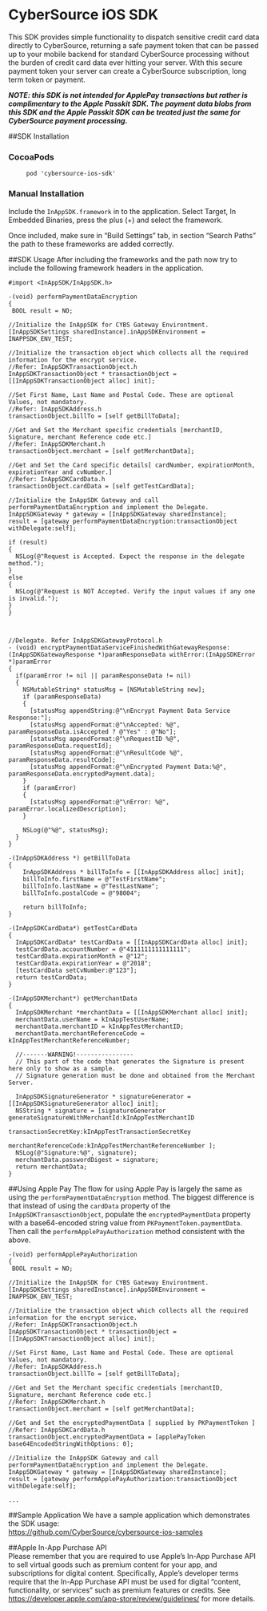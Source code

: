 # CyberSource iOS SDK

This SDK provides simple functionality to dispatch sensitive credit card data directly to CyberSource, returning a safe payment token that can be passed up to your mobile backend for standard CyberSource processing without the burden of credit card data ever hitting your server.  With this secure payment token your server can create a CyberSource subscription, long term token or payment.

**_NOTE: this SDK is not intended for ApplePay transactions but rather is complimentary to the Apple Passkit SDK.  The payment data blobs from this SDK and the Apple Passkit SDK can be treated just the same for CyberSource payment processing._**

##SDK Installation 

### CocoaPods
````
     pod 'cybersource-ios-sdk'  
````  

### Manual Installation

Include the ```InAppSDK.framework``` in to the application. Select Target, In Embedded Binaries, press the plus (+)
and select the framework.

Once included, make sure in “Build Settings” tab, in section “Search Paths” the path to these frameworks are added correctly. 

##SDK Usage 
After including the frameworks and the path now try to include the following framework headers in the application.
```objc
#import <InAppSDK/InAppSDK.h>
```

```objc
-(void) performPaymentDataEncryption
{
 BOOL result = NO;
 
//Initialize the InAppSDK for CYBS Gateway Environtment.
[InAppSDKSettings sharedInstance].inAppSDKEnvironment = INAPPSDK_ENV_TEST;

//Initialize the transaction object which collects all the required information for the encrypt service.
//Refer: InAppSDKTransactionObject.h
InAppSDKTransactionObject * transactionObject = [[InAppSDKTransactionObject alloc] init];

//Set First Name, Last Name and Postal Code. These are optional Values, not mandatory.
//Refer: InAppSDKAddress.h
transactionObject.billTo = [self getBillToData];
    
//Get and Set the Merchant specific credentials [merchantID, Signature, merchant Reference code etc.] 
//Refer: InAppSDKMerchant.h
transactionObject.merchant = [self getMerchantData];

//Get and Set the Card specific details[ cardNumber, expirationMonth, expirationYear and cvNumber.] 
//Refer: InAppSDKCardData.h
transactionObject.cardData = [self getTestCardData];

//Initialize the InAppSDK Gateway and call performPaymentDataEncryption and implement the Delegate.
InAppSDKGateway * gateway = [InAppSDKGateway sharedInstance]; 
result = [gateway performPaymentDataEncryption:transactionObject withDelegate:self];
    
if (result)
{
  NSLog(@"Request is Accepted. Expect the response in the delegate method.");
}
else
{
  NSLog(@"Request is NOT Accepted. Verify the input values if any one is invalid.");
}
}



//Delegate. Refer InAppSDKGatewayProtocol.h
- (void) encryptPaymentDataServiceFinishedWithGatewayResponse:(InAppSDKGatewayResponse *)paramResponseData withError:(InAppSDKError *)paramError
{
  if(paramError != nil || paramResponseData != nil) 
  {
    NSMutableString* statusMsg = [NSMutableString new];
    if (paramResponseData) 
    {
      [statusMsg appendString:@"\nEncrypt Payment Data Service Response:"];
      [statusMsg appendFormat:@"\nAccepted: %@", paramResponseData.isAccepted ? @"Yes" : @"No"];
      [statusMsg appendFormat:@"\nRequestID %@", paramResponseData.requestId];
      [statusMsg appendFormat:@"\nResultCode %@", paramResponseData.resultCode];
      [statusMsg appendFormat:@"\nEncrypted Payment Data:%@", paramResponseData.encryptedPayment.data];
    }
    if (paramError)
    {
      [statusMsg appendFormat:@"\nError: %@", paramError.localizedDescription];
    }

    NSLog(@"%@", statusMsg);
  } 
}

-(InAppSDKAddress *) getBillToData
{
    InAppSDKAddress * billToInfo = [[InAppSDKAddress alloc] init];
    billToInfo.firstName = @"TestFirstName";
    billToInfo.lastName = @"TestLastName";
    billToInfo.postalCode = @"98004";
    
    return billToInfo;
}

-(InAppSDKCardData*) getTestCardData 
{
  InAppSDKCardData* testCardData = [[InAppSDKCardData alloc] init];
  testCardData.accountNumber = @"4111111111111111"; 
  testCardData.expirationMonth = @"12"; 
  testCardData.expirationYear = @"2018";
  [testCardData setCvNumber:@"123"];
  return testCardData; 
}

-(InAppSDKMerchant*) getMerchantData 
{
  InAppSDKMerchant *merchantData = [[InAppSDKMerchant alloc] init];
  merchantData.userName = kInAppTestUserName;
  merchantData.merchantID = kInAppTestMerchantID; 
  merchantData.merchantReferenceCode = kInAppTestMerchantReferenceNumber;
  
  //-------WARNING!----------------
  // This part of the code that generates the Signature is present here only to show as a sample. 
  // Signature generation must be done and obtained from the Merchant Server.
  
  InAppSDKSignatureGenerator * signatureGenerator = [[InAppSDKSignatureGenerator alloc] init]; 
  NSString * signature = [signatureGenerator generateSignatureWithMerchantId:kInAppTestMerchantID
                                                        transactionSecretKey:kInAppTestTransactionSecretKey
                                                       merchantReferenceCode:kInAppTestMerchantReferenceNumber ];
  NSLog(@"Signature:%@", signature);
  merchantData.passwordDigest = signature;
  return merchantData; 
}
```

##Using Apple Pay
The flow for using Apple Pay is largely the same as using the `performPaymentDataEncryption` method. The biggest difference is that instead of using the `cardData` property of the `InAppSDKTransasctionObject`, populate the `encryptedPaymentData` property with a base64-encoded string value from `PKPaymentToken.paymentData`. Then call the `performApplePayAuthorization` method consistent with the above.
```objc
-(void) performApplePayAuthorization
{
 BOOL result = NO;
 
//Initialize the InAppSDK for CYBS Gateway Environtment.
[InAppSDKSettings sharedInstance].inAppSDKEnvironment = INAPPSDK_ENV_TEST;

//Initialize the transaction object which collects all the required information for the encrypt service.
//Refer: InAppSDKTransactionObject.h
InAppSDKTransactionObject * transactionObject = [[InAppSDKTransactionObject alloc] init];

//Set First Name, Last Name and Postal Code. These are optional Values, not mandatory.
//Refer: InAppSDKAddress.h
transactionObject.billTo = [self getBillToData];
    
//Get and Set the Merchant specific credentials [merchantID, Signature, merchant Reference code etc.] 
//Refer: InAppSDKMerchant.h
transactionObject.merchant = [self getMerchantData];

//Get and Set the encryptedPaymentData [ supplied by PKPaymentToken ] 
//Refer: InAppSDKCardData.h
transactionObject.encryptedPaymentData = [applePayToken base64EncodedStringWithOptions: 0];

//Initialize the InAppSDK Gateway and call performPaymentDataEncryption and implement the Delegate.
InAppSDKGateway * gateway = [InAppSDKGateway sharedInstance]; 
result = [gateway performApplePayAuthorization:transactionObject withDelegate:self];
    
...

```

##Sample Application
We have a sample application which demonstrates the SDK usage:  
   https://github.com/CyberSource/cybersource-ios-samples
   
  
##Apple In-App Purchase API  
Please remember that you are required to use Apple’s In-App Purchase API to sell virtual goods such as premium content for your app, and subscriptions for digital content. Specifically, Apple’s developer terms require that the In-App Purchase API must be used for digital “content, functionality, or services” such as premium features or credits. See https://developer.apple.com/app-store/review/guidelines/ for more details.
